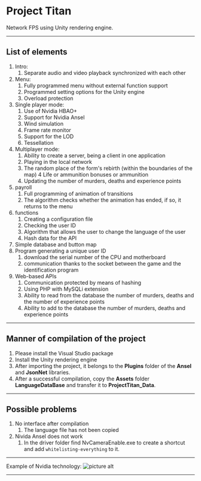# Project Titan #
Network FPS using Unity rendering engine.
- - - -
## List of elements ##
1. Intro:
    1. Separate audio and video playback synchronized with each other
2. Menu:
    1. Fully programmed menu without external function support
    2. Programmed setting options for the Unity engine
    3. Overload protection
3. Single player mode:
    1. Use of Nvidia HBAO+
    2. Support for Nvidia Ansel
    3. Wind simulation
    4. Frame rate monitor
    5. Support for the LOD
    6. Tessellation
4. Multiplayer mode:
    1. Ability to create a server, being a client in one application
    2. Playing in the local network
    3. The random place of the form's rebirth (within the boundaries of the map)
    4  Life or ammunition bonuses or ammunition
    5. Updating the number of murders, deaths and experience points
5. payroll
    1. Full programming of animation of transitions
    2. The algorithm checks whether the animation has ended, if so, it returns to the menu
6. functions
    1. Creating a configuration file
    2. Checking the user ID
    3. Algorithm that allows the user to change the language of the user
    4. Hash data for the API
7. Simple database and button map
8. Program generating a unique user ID
    1. download the serial number of the CPU and motherboard
    2. communication thanks to the socket between the game and the identification program
9. Web-based APIs
    1. Communication protected by means of hashing
    2. Using PHP with MySQLi extension
    3. Ability to read from the database the number of murders, deaths and the number of experience points
    4. Ability to add to the database the number of murders, deaths and experience points
- - - -
## Manner of compilation of the project ##
1. Please install the Visual Studio package
2. Install the Unity rendering engine
3. After importing the project, it belongs to the **Plugins** folder of the **Ansel** and **JsonNet** libraries.
4. After a successful compilation, copy the **Assets** folder **LanguageDataBase** and transfer it to **ProjectTitan_Data**.
- - - -
## Possible problems ##
1. No interface after compilation
    1. The language file has not been copied
2. Nivida Ansel does not work
    1. In the driver folder find NvCameraEnable.exe to create a shortcut and add `whitelisting-everything` to it.
- - - -
Example of Nvidia technology:
 ![picture alt](http://i.imgur.com/Dh1kqXo.png 'Nvida <3')
- - - -

